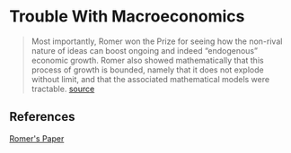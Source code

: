 # Trouble With Macroeconomics

> Most importantly, Romer won the Prize for seeing how the non-rival nature of ideas can boost ongoing and indeed “endogenous” economic growth. Romer also showed mathematically that this process of growth is bounded, namely that it does not explode without limit, and that the associated mathematical models were tractable. [source](https://fee.org/articles/paul-romer-why-he-won-the-nobel-prize-in-economics/)

## References
[Romer's Paper](https://paulromer.net/wp-content/uploads/2016/09/WP-Trouble.pdf)
